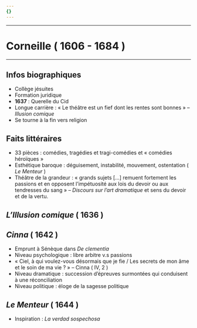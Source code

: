 ```yaml
---
{}
---
```

***
# Corneille ( 1606 - 1684 )
***
## Infos biographiques 
- Collège jésuites 
- Formation juridique 
- **1637** : Querelle du Cid 
- Longue carrière : « Le théâtre est un fief dont les rentes sont bonnes » – *Illusion comique* 
- Se tourne à la fin vers religion 

## Faits littéraires
- 33 pièces : comédies, tragédies et tragi-comédies et « comédies héroïques »
- Esthétique baroque : déguisement, instabilité, mouvement, ostentation ( *Le Menteur* )
- Théâtre de la grandeur : « grands sujets […] remuent fortement les passions et en opposent l’impétuosité aux lois du devoir ou aux tendresses du sang » – *Discours sur l’art dramatique* et sens du devoir et de la vertu. 

## *L’Illusion comique* ( 1636 )

## *Cinna* ( 1642 )
- Emprunt à Sénèque dans *De clementia* 
- Niveau psychologique : libre arbitre v.s passions 
- « Ciel, à qui voulez-vous désormais que je fie / Les secrets de mon âme et le soin de ma vie ? » – Cinna ( IV, 2 )
- Niveau dramatique : succession d’épreuves surmontées qui conduisent à une réconciliation 
- Niveau politique : éloge de la sagesse politique 

## *Le Menteur* ( 1644 )
- Inspiration : *La verdad sospechosa* 